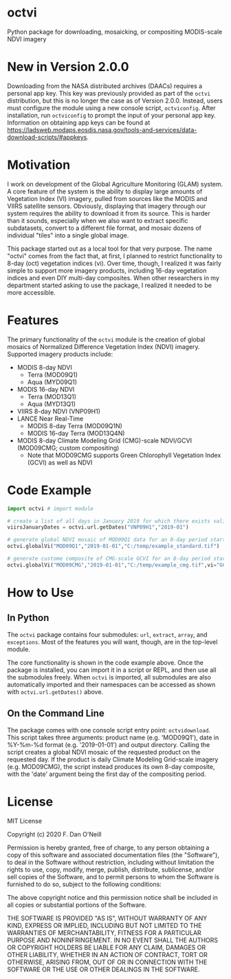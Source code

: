 # octvi
Python package for downloading, mosaicking, or compositing MODIS-scale NDVI imagery

# New in Version 2.0.0

Downloading from the NASA distributed archives (DAACs) requires a personal app key. This key was previously provided as part of the `octvi` distribution, but this is no longer the case as of Version 2.0.0. Instead, users must configure the module using a new console script, `octviconfig`. After installation, run `octviconfig` to prompt the input of your personal app key. Information on obtaining app keys can be found at https://ladsweb.modaps.eosdis.nasa.gov/tools-and-services/data-download-scripts/#appkeys.

# Motivation
I work on development of the Global Agriculture Monitoring (GLAM) system. A core feature of the system is the ability to display large amounts of Vegetation Index (VI) imagery, pulled from sources like the MODIS and VIIRS satellite sensors. Obviously, displaying that imagery through our system requires the ability to download it from its source. This is harder than it sounds, especially when we also want to extract specific subdatasets, convert to a different file format, and mosaic dozens of individual "tiles" into a single global image.

This package started out as a local tool for that very purpose. The name "octvi" comes from the fact that, at first, I planned to restrict functionality to 8-day (oct) vegetation indices (vi). Over time, though, I realized it was fairly simple to support more imagery products, including 16-day vegetation indices and even DIY multi-day composites. When other researchers in my department started asking to use the package, I realized it needed to be more accessible.

# Features
The primary functionality of the `octvi` module is the creation of global mosaics of Normalized Difference Vegetation Index (NDVI) imagery. Supported imagery products include:

* MODIS 8-day NDVI
  * Terra (MOD09Q1)
  * Aqua (MYD09Q1)
* MODIS 16-day NDVI
  * Terra (MOD13Q1)
  * Aqua (MYD13Q1)
* VIIRS 8-day NDVI (VNP09H1)
* LANCE Near Real-Time
  * MODIS 8-day Terra (MOD09Q1N)
  * MODIS 16-day Terra (MOD13Q4N)
* MODIS 8-day Climate Modeling Grid (CMG)-scale NDVI/GCVI (MOD09CMG; custom compositing)
  * Note that MOD09CMG supports Green Chlorophyll Vegetation Index (GCVI) as well as NDVI

# Code Example

```python
import octvi # import module

# create a list of all days in January 2019 for which there exists valid VNP09H1 imagery
viirsJanuaryDates = octvi.url.getDates("VNP09H1","2019-01") 

# generate global NDVI mosaic of MOD09Q1 data for an 8-day period starting on January 1st, 2019
octvi.globalVi("MOD09Q1","2019-01-01","C:/temp/example_standard.tif") 

# generate custome composite of CMG-scale GCVI for an 8-day period starting on January 1st, 2019
octvi.globalVi("MOD09CMG","2019-01-01","C:/temp/example_cmg.tif",vi="GCVI") 
```

# How to Use

## In Python

The `octvi` package contains four submodules: `url`, `extract`, `array`, and `exceptions`. Most of the features you will want, though, are in the top-level module.

The core functionality is shown in the code example above. Once the package is installed, you can import it in a script or REPL, and then use all the submodules freely. When `octvi` is imported, all submodules are also automatically imported and their namespaces can be accessed as shown with `octvi.url.getDates()` above.

## On the Command Line

The package comes with one console script entry point: `octvidownload`. This script takes three arguments: product name (e.g. 'MOD09Q1'), date in %Y-%m-%d format (e.g. '2019-01-01') and output directory. Calling the script creates a global NDVI mosaic of the requested product on the requested day. If the product is daily Climate Modeling Grid-scale imagery (e.g. MOD09CMG), the script instead produces its own 8-day composite, with the 'date' argument being the first day of the compositing period.

# License
MIT License

Copyright (c) 2020 F. Dan O'Neill

Permission is hereby granted, free of charge, to any person obtaining a copy
of this software and associated documentation files (the "Software"), to deal
in the Software without restriction, including without limitation the rights
to use, copy, modify, merge, publish, distribute, sublicense, and/or sell
copies of the Software, and to permit persons to whom the Software is
furnished to do so, subject to the following conditions:

The above copyright notice and this permission notice shall be included in all
copies or substantial portions of the Software.

THE SOFTWARE IS PROVIDED "AS IS", WITHOUT WARRANTY OF ANY KIND, EXPRESS OR
IMPLIED, INCLUDING BUT NOT LIMITED TO THE WARRANTIES OF MERCHANTABILITY,
FITNESS FOR A PARTICULAR PURPOSE AND NONINFRINGEMENT. IN NO EVENT SHALL THE
AUTHORS OR COPYRIGHT HOLDERS BE LIABLE FOR ANY CLAIM, DAMAGES OR OTHER
LIABILITY, WHETHER IN AN ACTION OF CONTRACT, TORT OR OTHERWISE, ARISING FROM,
OUT OF OR IN CONNECTION WITH THE SOFTWARE OR THE USE OR OTHER DEALINGS IN THE
SOFTWARE.
